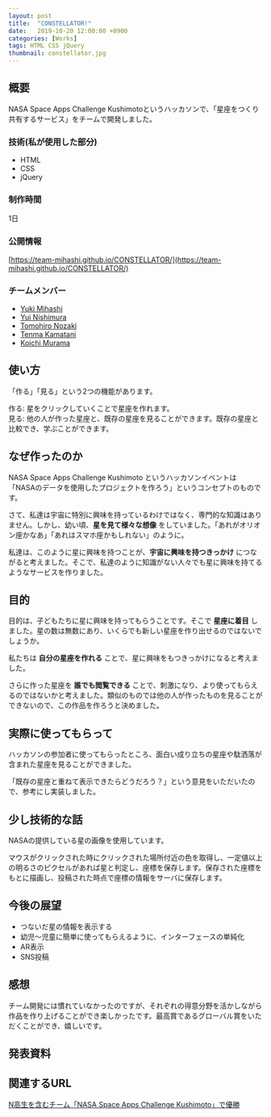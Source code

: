```yaml
---
layout: post
title:  "CONSTELLATOR!"
date:   2019-10-20 12:00:00 +0900
categories: [Works]
tags: HTML CSS jQuery
thumbnail: constellator.jpg
---
```

## 概要
NASA Space Apps Challenge Kushimotoというハッカソンで、「星座をつくり共有するサービス」をチームで開発しました。

### 技術(私が使用した部分)
 - HTML
 - CSS
 - jQuery

### 制作時間
1日

### 公開情報
[https://team-mihashi.github.io/CONSTELLATOR/](https://team-mihashi.github.io/CONSTELLATOR/)

### チームメンバー
- [Yuki Mihashi](https://yuki384.github.io/)
- [Yui Nishimura](https://github.com/nisshi79)
- [Tomohiro Nozaki](https://github.com/nztm)
- [Tenma Kamatani](https://github.com/tenmakamatani)
- [Koichi Murama](https://twitter.com/koichi72love)

## 使い方
「作る」「見る」という2つの機能があります。

作る: 星をクリックしていくことで星座を作れます。  
見る: 他の人が作った星座と、既存の星座を見ることができます。既存の星座と比較でき、学ぶことができます。

## なぜ作ったのか
NASA Space Apps Challenge Kushimoto というハッカソンイベントは「NASAのデータを使用したプロジェクトを作ろう」というコンセプトのものです。

さて、私達は宇宙に特別に興味を持っているわけではなく、専門的な知識はありません。しかし、幼い頃、**星を見て様々な想像** をしていました。「あれがオリオン座かなあ」「あれはスマホ座かもしれない」のように。

私達は、このように星に興味を持つことが、**宇宙に興味を持つきっかけ** につながると考えました。そこで、私達のように知識がない人々でも星に興味を持てるようなサービスを作りました。

## 目的
目的は、子どもたちに星に興味を持ってもらうことです。そこで **星座に着目** しました。星の数は無数にあり、いくらでも新しい星座を作り出せるのではないでしょうか。

私たちは **自分の星座を作れる** ことで、星に興味をもつきっかけになると考えました。

さらに作った星座を **誰でも閲覧できる** ことで、刺激になり、より使ってもらえるのではないかと考えました。類似のものでは他の人が作ったものを見ることができないので、この作品を作ろうと決めました。

## 実際に使ってもらって
ハッカソンの参加者に使ってもらったところ、面白い成り立ちの星座や駄洒落が含まれた星座を見ることができました。

「既存の星座と重ねて表示できたらどうだろう？」という意見をいただいたので、参考にし実装しました。

## 少し技術的な話
NASAの提供している星の画像を使用しています。

マウスがクリックされた時にクリックされた場所付近の色を取得し、一定値以上の明るさのピクセルがあれば星と判定し、座標を保存します。保存された座標をもとに描画し、投稿された時点で座標の情報をサーバに保存します。

## 今後の展望
- つないだ星の情報を表示する
- 幼児〜児童に簡単に使ってもらえるように、インターフェースの単純化
- AR表示
- SNS投稿

## 感想
チーム開発には慣れていなかったのですが、それぞれの得意分野を活かしながら作品を作り上げることができ楽しかったです。最高賞であるグローバル賞をいただくことができ、嬉しいです。

## 発表資料
<script async class="speakerdeck-embed" data-id="5a93f67476cc406fb2e08d1008480221" data-ratio="1.33333333333333" src="//speakerdeck.com/assets/embed.js"></script>

## 関連するURL
[N高生を含むチーム「NASA Space Apps Challenge Kushimoto」で優勝](https://nnn.ed.jp/news/blog/archives/8941.html)
